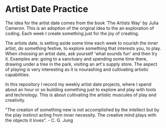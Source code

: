 # Artist Date Practice

The idea for the artist date comes from the book 'The Artists Way' by Julia Cameron. 
This is an adoption of the original idea to the an exploration of coding. Each week I create something just for the joy of creating.

The artists date, is setting aside some time each week to nourish the inner artist, do something festive, to explore something that interests you, to play. When choosing an artist date, ask yourself 'what sounds fun' and then try it. Examples are: going to a sanctuary and spending some time there, drawing under a tree in the park, visiting an art's supply store. The aspect of playing is very interesting as it is nourashing and cultivating artistic capabilities. 

In this repository I record my weekly artist date projects, where I spend about an hour or so building something just to explore and play with tools and technology. This is about cultivating the artistic muscules of play and creativity. 

"The creation of something new is not accomplished by the intellect but by the play instinct acting from inner necessity. The creative mind plays with the objects it loves". - C. G. Jung

